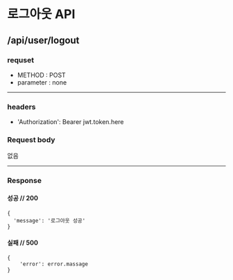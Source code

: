 # 로그아웃 API

## /api/user/logout

### requset

- METHOD : POST
- parameter : none

---

### headers

- 'Authorization': Bearer jwt.token.here


### Request body


없음

---

### Response

#### 성공 // 200

```
{
  'message': '로그아웃 성공' 
}
```

#### 실패 // 500

```
{
    'error': error.massage
}
```
